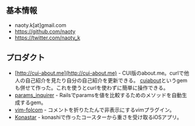 ## 基本情報
- naoty.k[at]gmail.com
- https://github.com/naoty
- https://twitter.com/naoty_k

## プロダクト
- [http://cui-about.me](http://cui-about.me) - CUI版のabout.me。curlで他人の自己紹介を見たり自分の自己紹介を更新できる。 [cuiabout](https://rubygems.org/gems/cuiabout)というgemも併せて作った。これを使うとcurlを使わずに簡単に操作できる。
- [params_inquirer](https://rubygems.org/gems/params_inquirer) - Railsでparamsを値を比較するためのメソッドを自動生成するgem。
- [vim-folcom](https://github.com/naoty/vim-folcom) - コメントを折りたたんで非表示にするvimプラグイン。
- [Konastar](https://github.com/naoty/Konastar) - konashiで作ったコースターから重さを受け取るiOSアプリ。

